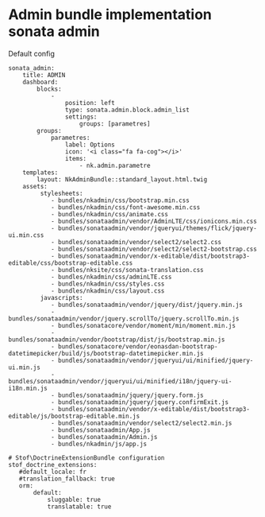 Admin bundle implementation sonata admin
========================

Default config

    sonata_admin:
        title: ADMIN
        dashboard:
            blocks:
                -
                    position: left
                    type: sonata.admin.block.admin_list
                    settings:
                        groups: [parametres]
            groups:
                parametres:
                    label: Options
                    icon: '<i class="fa fa-cog"></i>'
                    items:
                        - nk.admin.parametre
        templates:
            layout: NkAdminBundle::standard_layout.html.twig
        assets:
             stylesheets:
                - bundles/nkadmin/css/bootstrap.min.css
                - bundles/nkadmin/css/font-awesome.min.css
                - bundles/nkadmin/css/animate.css
                - bundles/sonataadmin/vendor/AdminLTE/css/ionicons.min.css
                - bundles/sonataadmin/vendor/jqueryui/themes/flick/jquery-ui.min.css
                - bundles/sonataadmin/vendor/select2/select2.css
                - bundles/sonataadmin/vendor/select2/select2-bootstrap.css
                - bundles/sonataadmin/vendor/x-editable/dist/bootstrap3-editable/css/bootstrap-editable.css
                - bundles/nksite/css/sonata-translation.css
                - bundles/nkadmin/css/adminLTE.css
                - bundles/nkadmin/css/styles.css
                - bundles/nkadmin/css/layout.css
             javascripts:
                - bundles/sonataadmin/vendor/jquery/dist/jquery.min.js
                - bundles/sonataadmin/vendor/jquery.scrollTo/jquery.scrollTo.min.js
                - bundles/sonatacore/vendor/moment/min/moment.min.js
                - bundles/sonataadmin/vendor/bootstrap/dist/js/bootstrap.min.js
                - bundles/sonatacore/vendor/eonasdan-bootstrap-datetimepicker/build/js/bootstrap-datetimepicker.min.js
                - bundles/sonataadmin/vendor/jqueryui/ui/minified/jquery-ui.min.js
                - bundles/sonataadmin/vendor/jqueryui/ui/minified/i18n/jquery-ui-i18n.min.js
                - bundles/sonataadmin/jquery/jquery.form.js
                - bundles/sonataadmin/jquery/jquery.confirmExit.js
                - bundles/sonataadmin/vendor/x-editable/dist/bootstrap3-editable/js/bootstrap-editable.min.js
                - bundles/sonataadmin/vendor/select2/select2.min.js
                - bundles/sonataadmin/App.js
                - bundles/sonataadmin/Admin.js
                - bundles/nkadmin/js/app.js
    
    # Stof\DoctrineExtensionBundle configuration
    stof_doctrine_extensions:
       #default_locale: fr
       #translation_fallback: true
       orm:
           default:
               sluggable: true
               translatable: true
